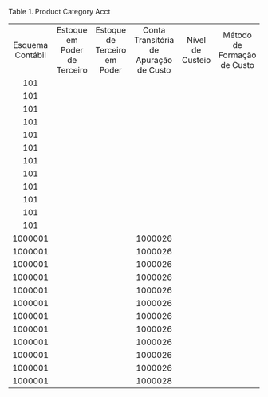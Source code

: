 <div id="d443657e1" class="table">

<div class="table-title">

Table 1. Product Category
Acct

</div>

<div class="table-contents">

|                  |                              |                              |                                        |                  |                             |                      |                       |                      |                |                 |                    |                    |                             |                      |                             |               |                    |                 |                              |                             |
| :--------------: | :--------------------------: | :--------------------------: | :------------------------------------: | :--------------: | :-------------------------: | :------------------: | :-------------------: | :------------------: | :------------: | :-------------: | :----------------: | :----------------: | :-------------------------: | :------------------: | :-------------------------: | :-----------: | :----------------: | :-------------: | :--------------------------: | :-------------------------: |
| Esquema Contábil | Estoque em Poder de Terceiro | Estoque de Terceiro em Poder | Conta Transitória de Apuração de Custo | Nível de Custeio | Método de Formação de Custo | Categoria de Produto | Patrimônio de Produto | Variação Custo médio | CMV de Produto | Ajuste de Custo | Despesa de Produto | Limpeza de Estoque | Variação de Preço da Fatura | Landed Cost Clearing | Variação do Preço de Compra | Rate Variance | Receita de Produto | Processar Agora | Desconto Comercial Concedido | Desconto Comercial Recebido |
|       101        |                              |                              |                                        |                  |                             |         110          |          231          |        50013         |      233       |       298       |        230         |        299         |             282             |        200000        |             232             |     50005     |        229         |                 |             284              |             283             |
|       101        |                              |                              |                                        |                  |                             |         111          |          231          |        50013         |      233       |       298       |        230         |        299         |             282             |        200000        |             232             |     50005     |        229         |                 |             284              |             283             |
|       101        |                              |                              |                                        |                  |                             |         112          |          231          |        50013         |      233       |       298       |        230         |        299         |             282             |        200000        |             232             |     50005     |        229         |                 |             284              |             283             |
|       101        |                              |                              |                                        |                  |                             |         105          |          231          |        50013         |      233       |       298       |        230         |        299         |             282             |        200000        |             232             |     50005     |        229         |                 |             284              |             283             |
|       101        |                              |                              |                                        |                  |                             |         106          |          231          |        50013         |      233       |       298       |        230         |        299         |             282             |        200000        |             232             |     50005     |        229         |                 |             284              |             283             |
|       101        |                              |                              |                                        |                  |                             |         107          |          231          |        50013         |      233       |       298       |        230         |        299         |             282             |        200000        |             232             |     50005     |        229         |                 |             284              |             283             |
|       101        |                              |                              |                                        |                  |                             |         109          |          231          |        50013         |      233       |       298       |        230         |        299         |             282             |        200000        |             232             |     50005     |        229         |                 |             284              |             283             |
|       101        |                              |                              |                                        |                  |                             |        50000         |          231          |        50013         |      233       |       298       |        230         |        299         |             282             |        200000        |             232             |     50005     |        229         |                 |             284              |             283             |
|       101        |                              |                              |                                        |                  |                             |        50001         |          231          |        50013         |      233       |       298       |        230         |        299         |             282             |        200000        |             232             |     50005     |        229         |                 |             284              |             283             |
|       101        |                              |                              |                                        |                  |                             |        50002         |          231          |        50013         |      233       |       298       |        230         |        299         |             282             |        200000        |             232             |     50005     |        229         |                 |             284              |             283             |
|       101        |                              |                              |                                        |                  |                             |        50003         |          231          |        50013         |      233       |       298       |        230         |        299         |             282             |        200000        |             232             |     50005     |        229         |                 |             284              |             283             |
|       101        |                              |                              |                                        |                  |                             |         108          |          231          |        50013         |      233       |       298       |        230         |        299         |             282             |        200000        |             232             |     50005     |        229         |                 |             284              |             283             |
|     1000001      |                              |                              |                1000026                 |                  |                             |       1000000        |        1000026        |       1000028        |    1000028     |     1000029     |      1000030       |      1000026       |           1000036           |       1000033        |           1000028           |    1000026    |      1000036       |                 |           1000037            |           5000249           |
|     1000001      |                              |                              |                1000026                 |                  |                             |       1000010        |        1000026        |       1000028        |    1000028     |     1000029     |      1000030       |      1000026       |           1000036           |       1000033        |           1000028           |    1000026    |      1000036       |                 |           1000037            |           5000249           |
|     1000001      |                              |                              |                1000026                 |                  |                             |       1000001        |        1000026        |       1000028        |    1000028     |     1000029     |      1000030       |      1000026       |           1000036           |       1000033        |           1000028           |    1000026    |      1000036       |                 |           1000037            |           5000249           |
|     1000001      |                              |                              |                1000026                 |                  |                             |       1000003        |        1000026        |       1000028        |    1000028     |     1000029     |      1000030       |      1000026       |           1000036           |       1000033        |           1000028           |    1000026    |      1000036       |                 |           1000037            |           5000249           |
|     1000001      |                              |                              |                1000026                 |                  |                             |       1000008        |        1000026        |       1000028        |    1000028     |     1000029     |      1000030       |      1000026       |           1000036           |       1000033        |           1000028           |    1000026    |      1000036       |                 |           1000037            |           5000249           |
|     1000001      |                              |                              |                1000026                 |                  |                             |       1000009        |        1000026        |       1000028        |    1000028     |     1000029     |      1000030       |      1000026       |           1000036           |       1000033        |           1000028           |    1000026    |      1000036       |                 |           1000037            |           5000249           |
|     1000001      |                              |                              |                1000026                 |                  |                             |       1000006        |        1000026        |       1000028        |    1000028     |     1000029     |      1000030       |      1000026       |           1000036           |       1000033        |           1000028           |    1000026    |      1000036       |                 |           1000037            |           5000249           |
|     1000001      |                              |                              |                1000026                 |                  |                             |       1000005        |        1000026        |       1000028        |    1000028     |     1000029     |      1000030       |      1000026       |           1000036           |       1000033        |           1000028           |    1000026    |      1000036       |                 |           1000037            |           5000249           |
|     1000001      |                              |                              |                1000026                 |                  |                             |       1000007        |        1000026        |       1000028        |    1000028     |     1000029     |      1000030       |      1000026       |           1000036           |       1000033        |           1000028           |    1000026    |      1000036       |                 |           1000037            |           5000249           |
|     1000001      |                              |                              |                1000026                 |                  |                             |       1000002        |        1000026        |       1000028        |    1000028     |     1000029     |      1000030       |      1000026       |           1000036           |       1000033        |           1000028           |    1000026    |      1000036       |                 |           1000037            |           5000249           |
|     1000001      |                              |                              |                1000026                 |                  |                             |       1000004        |        5000472        |       1000028        |    1000028     |     1000029     |      1000030       |      1000026       |           1000036           |       1000033        |           1000028           |    1000026    |      1000036       |                 |           1000037            |           5000249           |
|     1000001      |                              |                              |                1000028                 |                  |                             |       5000002        |        1000026        |       1000028        |    1000028     |     1000029     |      1000030       |      1000026       |           1000036           |       1000033        |           1000028           |    1000026    |      1000036       |                 |           1000037            |           5000249           |

</div>

</div>
